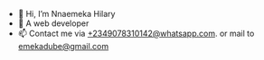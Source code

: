 - 👋 Hi, I’m Nnaemeka Hilary
- 👀 A web developer
- 📫 Contact me via +2349078310142@whatsapp.com.
or mail to emekadube@gmail.com
<!---
Meewo/Meewo is a ✨ special ✨ repository because its `README.md` (this file) appears on your GitHub profile.
You can click the Preview link to take a look at your changes.
--->
